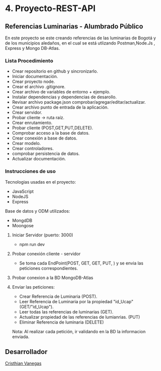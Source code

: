 # 4. Proyecto-REST-API

## Referencias Luminarias - Alumbrado Público

En este proyecto se este creando referencias de las luminarias de Bogotá y de los municipios aledaños, en el cual se está utlizando Postman,Node.Js , Express y Mongo DB-Atlas.

### Lista Procedimiento

- Crear repositorio en github y sincronizarlo.
- Iniciar documentación.
- Crear proyecto node.
- Crear el archivo .gitignore.
- Crear archivo de variables de entorno + ejemplo.
- Instalar dependencias y dependencias de desarollo.
- Revisar archivo package.json comprobar/agregar/editar/actualizar.
- Crear archivo punto de entrada de la aplicación.
- Crear servidor.
- Probar cliente -> ruta raíz.
- Crear enrutamiento.
- Probar cliente (POST,GET,PUT,DELETE).
- Comprobar acceso a la base de datos.
- Crear conexión a base de datos.
- Crear modelo.
- Crear controladores.
- comprobar persistencia de datos.
- Actualizar documentación.

### Instrucciones de uso

Tecnologias usadas en el proyecto:

- JavaScript
- NodeJS
- Express

Base de datos y ODM utilizados:

- MongdDB
- Moongose

1. Iniciar Servidor (puerto: 3000)

   - npm run dev

2. Probar conexión cliente - servidor

   - Se toma cada EndPoint(POST, GET, GET, PUT, ) y se envia las peticiones correspondientes.

3. Probar conexion a la BD MongoDB-Atlas

4. Enviar las peticiones:

   - Crear Referencia de Luminaria (POST).
   - Leer Referencia de Luminaria por la propiedad "id_Ucap" (GET/"id_Ucap").
   - Leer todas las referencias de luminarias (GET).
   - Actualizar propiedad de las referencias de lumianrias. (PUT)
   - Eliminar Referencia de luminaria (DELETE)

   Nota: Al realizar cada petición, ir validando en la BD la informacion enviada.

## Desarrollador

[Cristhian Vanegas](https://github.com/Cris02Vanegas)
